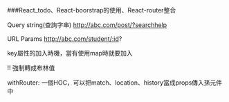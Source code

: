###React_todo、React-boorstrap的使用、React-router整合

Query string(查詢字串)
http://abc.com/post/?searchhelp

URL Params
http://abc.com/student/:id?

key屬性的加入時機，當有使用map時就要加入

!! 強制轉成布林值

withRouter: 一個HOC，可以把match、location、history當成props傳入孫元件中



